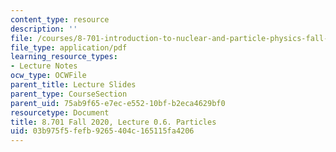 ```yaml
---
content_type: resource
description: ''
file: /courses/8-701-introduction-to-nuclear-and-particle-physics-fall-2020/03b975f5fefb9265404c165115fa4206_MIT8_701f20_lec0.6.pdf
file_type: application/pdf
learning_resource_types:
- Lecture Notes
ocw_type: OCWFile
parent_title: Lecture Slides
parent_type: CourseSection
parent_uid: 75ab9f65-e7ec-e552-10bf-b2eca4629bf0
resourcetype: Document
title: 8.701 Fall 2020, Lecture 0.6. Particles
uid: 03b975f5-fefb-9265-404c-165115fa4206
---
```

